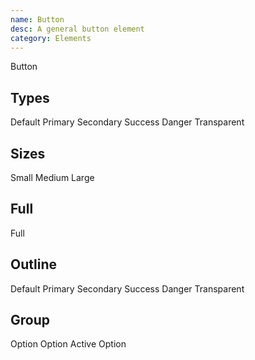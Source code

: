 ```yaml
---
name: Button
desc: A general button element
category: Elements
---
```


<base-knobs src="./components.json" tab="props" name="base-button">
<base-button>Button</base-button>
</base-knobs>

## Types

<base-knobs hideTabs src="./components.json" name="base-button">
<base-button>Default</base-button>
<base-button type="primary">Primary</base-button>
<base-button type="secondary">Secondary</base-button>
<base-button type="success">Success</base-button>
<base-button type="danger">Danger</base-button>
<base-button type="transparent">Transparent</base-button>
</base-knobs>

## Sizes

<base-knobs hideTabs src="./components.json" name="base-button">
<base-button size="sm">Small</base-button>
<base-button size="md">Medium</base-button>
<base-button size="lg">Large</base-button>
</base-knobs>

## Full

<base-knobs hideTabs src="./components.json" name="base-button">
<base-button full>Full</base-button>
</base-knobs>

## Outline

<base-knobs hideTabs src="./components.json" name="base-button">
<base-button outline>Default</base-button>
<base-button outline type="primary">Primary</base-button>
<base-button outline type="secondary">Secondary</base-button>
<base-button outline type="success">Success</base-button>
<base-button outline type="danger">Danger</base-button>
<base-button outline type="transparent">Transparent</base-button>
</base-knobs>

## Group

<base-knobs hideTabs src="./components.json" name="base-button">
<base-flex>
  <base-button >Option</base-button>
  <base-button >Option</base-button>
  <base-button  type="primary">Active</base-button>
  <base-button>Option</base-button>
</base-flex>
</base-knobs>
